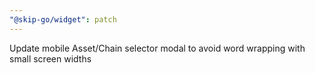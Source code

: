 ```yaml
---
"@skip-go/widget": patch
---
```


Update mobile Asset/Chain selector modal to avoid word wrapping with small screen widths
